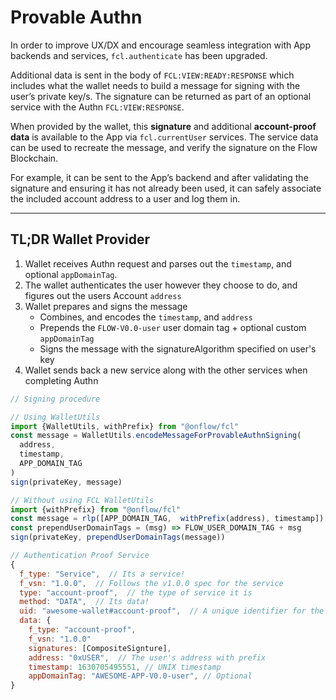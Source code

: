 # Provable Authn

In order to improve UX/DX and encourage seamless integration with App backends and services, `fcl.authenticate` has been upgraded.

Additional data is sent in the body of `FCL:VIEW:READY:RESPONSE` which includes what the wallet needs to build a message for signing with the user’s private key/s.
The signature can be returned as part of an optional service with the Authn `FCL:VIEW:RESPONSE`.

When provided by the wallet, this **signature** and additional **account-proof data** is available to the App via `fcl.currentUser` services. The service data can be used to recreate the message, and verify the signature on the Flow Blockchain.

For example, it can be sent to the App’s backend and after validating the signature and ensuring it has not already been used, it can safely associate the included account address to a user and log them in.

---

## TL;DR Wallet Provider

1. Wallet receives Authn request and parses out the `timestamp`, and optional `appDomainTag`.
2. The wallet authenticates the user however they choose to do, and figures out the users Account `address`
3. Wallet prepares and signs the message
      - Combines, and encodes the `timestamp`, and `address`
      - Prepends the `FLOW-V0.0-user` user domain tag + optional custom `appDomainTag`
      - Signs the message with the signatureAlgorithm specified on user's key
4. Wallet sends back a new service along with the other services when completing Authn

```jsx
// Signing procedure

// Using WalletUtils
import {WalletUtils, withPrefix} from "@onflow/fcl"
const message = WalletUtils.encodeMessageForProvableAuthnSigning(
  address,
  timestamp,
  APP_DOMAIN_TAG
)
sign(privateKey, message)

// Without using FCL WalletUtils
import {withPrefix} from "@onflow/fcl"
const message = rlp([APP_DOMAIN_TAG,  withPrefix(address), timestamp])
const prependUserDomainTags = (msg) => FLOW_USER_DOMAIN_TAG + msg
sign(privateKey, prependUserDomainTags(message))

// Authentication Proof Service
{
  f_type: "Service",  // Its a service!
  f_vsn: "1.0.0",  // Follows the v1.0.0 spec for the service
  type: "account-proof",  // the type of service it is
  method: "DATA",  // Its data!
  uid: "awesome-wallet#account-proof",  // A unique identifier for the service            
  data: {
    f_type: "account-proof",
    f_vsn: "1.0.0"
    signatures: [CompositeSignture],
    address: "0xUSER",  // The user's address with prefix
    timestamp: 1630705495551, // UNIX timestamp
    appDomainTag: "AWESOME-APP-V0.0-user", // Optional
}
```
